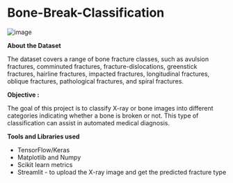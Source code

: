 # Bone-Break-Classification

![image](https://github.com/user-attachments/assets/a5c855f0-bd9f-41ce-b736-ab32c470f1e9)


**About the Dataset**

The dataset covers a range of bone fracture classes, such as avulsion fractures, comminuted fractures, fracture-dislocations, greenstick fractures, hairline fractures, impacted fractures, longitudinal fractures, oblique fractures, pathological fractures, and spiral fractures.

**Objective :**

The goal of this project is to classify X-ray or bone images into different categories indicating whether a bone is broken or not. This type of classification can assist in automated medical diagnosis. 

**Tools and Libraries used**

* TensorFlow/Keras
* Matplotlib and Numpy
* Scikit learn metrics
* Streamlit - to upload the X-ray image and get the predicted fracture type




